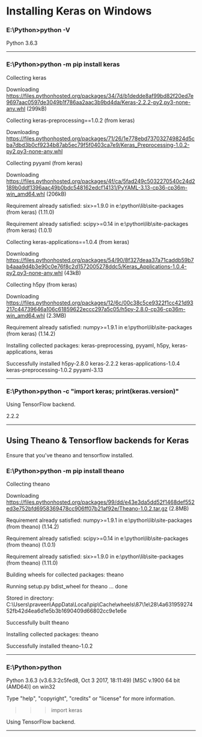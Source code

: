 # Installing Keras on Windows

### E:\Python>python -V

Python 3.6.3

---

### E:\Python>python -m pip install keras

Collecting keras

  Downloading https://files.pythonhosted.org/packages/34/7d/b1dedde8af99bd82f20ed7e9697aac0597de3049b1f786aa2aac3b9bd4da/Keras-2.2.2-py2.py3-none-any.whl (299kB)
    
Collecting keras-preprocessing==1.0.2 (from keras)

  Downloading https://files.pythonhosted.org/packages/71/26/1e778ebd737032749824d5cba7dbd3b0cf9234b87ab5ec79f5f0403ca7e9/Keras_Preprocessing-1.0.2-py2.py3-none-any.whl

Collecting pyyaml (from keras)

  Downloading https://files.pythonhosted.org/packages/4f/ca/5fad249c5032270540c24d2189b0ddf1396aac49b0bdc548162edcf14131/PyYAML-3.13-cp36-cp36m-win_amd64.whl (206kB)

Requirement already satisfied: six>=1.9.0 in e:\python\lib\site-packages (from keras) (1.11.0)

Requirement already satisfied: scipy>=0.14 in e:\python\lib\site-packages (from keras) (1.0.1)

Collecting keras-applications==1.0.4 (from keras)

  Downloading https://files.pythonhosted.org/packages/54/90/8f327deaa37a71caddb59b7b4aaa9d4b3e90c0e76f8c2d1572005278ddc5/Keras_Applications-1.0.4-py2.py3-none-any.whl (43kB)

Collecting h5py (from keras)

  Downloading https://files.pythonhosted.org/packages/12/6c/00c38c5ce9322f1cc421d93217c44739646a106c61859622eccc297a5c05/h5py-2.8.0-cp36-cp36m-win_amd64.whl (2.3MB)

Requirement already satisfied: numpy>=1.9.1 in e:\python\lib\site-packages (from keras) (1.14.2)

Installing collected packages: keras-preprocessing, pyyaml, h5py, keras-applications, keras

Successfully installed h5py-2.8.0 keras-2.2.2 keras-applications-1.0.4 keras-preprocessing-1.0.2 pyyaml-3.13

---

### E:\Python>python -c "import keras; print(keras.__version__)"

Using TensorFlow backend.

2.2.2

---

## Using Theano & Tensorflow backends for Keras

Ensure that you've theano and tensorflow installed.

### E:\Python>python -m pip install theano

Collecting theano

  Downloading https://files.pythonhosted.org/packages/99/dd/e43e3da5dd52f1468def552ed3e752bfd6958369478cc906ff07b21af92e/Theano-1.0.2.tar.gz (2.8MB)

Requirement already satisfied: numpy>=1.9.1 in e:\python\lib\site-packages (from theano) (1.14.2)

Requirement already satisfied: scipy>=0.14 in e:\python\lib\site-packages (from theano) (1.0.1)

Requirement already satisfied: six>=1.9.0 in e:\python\lib\site-packages (from theano) (1.11.0)

Building wheels for collected packages: theano

  Running setup.py bdist_wheel for theano ... done
  
  Stored in directory: C:\Users\praveen\AppData\Local\pip\Cache\wheels\87\1e\28\4a63195927452fb42d4ea6d1e5b3b1690409d66802cc9e1e6e
  
Successfully built theano

Installing collected packages: theano

Successfully installed theano-1.0.2

---

### E:\Python>python

Python 3.6.3 (v3.6.3:2c5fed8, Oct  3 2017, 18:11:49) [MSC v.1900 64 bit (AMD64)] on win32

Type "help", "copyright", "credits" or "license" for more information.

>>> import keras

Using TensorFlow backend.

---


